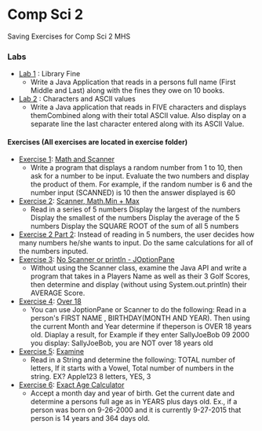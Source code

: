 # Comp Sci 2
Saving Exercises for Comp Sci 2 MHS
### Labs
- [Lab 1]() : Library Fine
  - Write a Java Application that reads in a persons full name (First Middle and Last) 
along with the fines they owe on 10 books.
- [Lab 2]() : Characters and ASCII values
  - Write a Java application that reads in FIVE characters and displays themCombined along with their total ASCII value. Also display on a separate line the last character entered along with its ASCII Value.
#### Exercises (All exercises are located in exercise folder)
- [Exercise 1](exercises/ex1.java): [Math and Scanner](https://classroom.google.com/c/MTUwMzY4NDI1/a/MTkzNTcyNjQ4/details)
  - Write a program that displays a random number from 1 to 10, then ask for a number to be input. Evaluate the two numbers and display the product of them. For example, if the random number is 6 and the number input (SCANNED) is 10 then the answer displayed is 60
- [Exercise 2](exercises/ex2.java): [Scanner, Math.Min + Max](https://classroom.google.com/c/MTUwMzY4NDI1/a/MTk0NDE0NTI2/details)
  - Read in a series of 5 numbers 
Display the largest of the numbers
Display the smallest of the numbers
Display the average of the 5 numbers
Display the SQUARE ROOT of the sum of all 5 numbers
- [Exercise 2 Part 2](exercises/ex2-part2.java): Instead of reading in 5 numbers, the user decides how many numbers he/she wants to input. Do the same calculations for all of the numbers inputed.
- [Exercise 3](exercises/ex3.java): [No Scanner or println - JOptionPane](https://classroom.google.com/c/MTUwMzY4NDI1/a/MTc0NTAwNjE2/details)
  - Without using the Scanner class, examine the Java API and write a program that takes in a Players Name as well as their 3 Golf Scores, then determine and display (without using System.out.println) their AVERAGE Score.
- [Exercise 4](exercises/ex4.java): [Over 18](https://classroom.google.com/c/MTUwMzY4NDI1/a/MTc1MTY2NTc4/details)
  - You can use JoptionPane or Scanner to do the following: Read in a person's FIRST NAME , BIRTHDAY(MONTH AND YEAR). Then using the current Month and Year determine if theperson is OVER 18 years old. Diaplay a result, for Example if they enter SallyJoeBob 09 2000 you display: SallyJoeBob, you are NOT over 18 years old 
- [Exercise 5](exercises/ex5.java): [Examine](https://classroom.google.com/c/MTUwMzY4NDI1/a/MjQxMjg1MzIy/details)
  - Read in a String and determine the following: TOTAL number of letters, If it starts with a Vowel, Total number of numbers in the string. EX? Apple123 8 letters, YES, 3
- [Exercise 6](exercises/ex6.java): [Exact Age Calculator](https://classroom.google.com/c/MTUwMzY4NDI1/a/MjU3NTQ0NTQw/details)
  - Accept a month day and year of birth. Get the current date and determine a persons full age as in YEARS plus days old. Ex., if a person was born on 9-26-2000 and it is currently 9-27-2015 that person is 14 years and 364 days old.   
